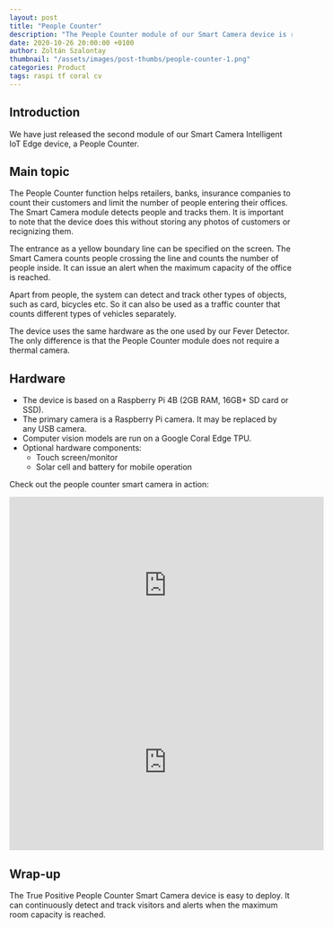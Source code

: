 ```yaml
---
layout: post
title: "People Counter"
description: "The People Counter module of our Smart Camera device is ready"
date: 2020-10-26 20:00:00 +0100
author: Zoltán Szalontay
thumbnail: "/assets/images/post-thumbs/people-counter-1.png"
categories: Product
tags: raspi tf coral cv
---
```

## Introduction

We have just released the second module of our Smart Camera Intelligent IoT Edge device, a People Counter.

## Main topic

The People Counter function helps retailers, banks, insurance companies to count their customers and limit the number of people entering their offices. The Smart Camera module detects people and tracks them. It is important to note that the device does this without storing any photos of customers or recignizing them.

The entrance as a yellow boundary line can be specified on the screen. The Smart Camera counts people crossing the line and counts the number of people inside. It can issue an alert when the maximum capacity of the office is reached.

Apart from people, the system can detect and track other types of objects, such as card, bicycles etc. So it can also be used as a traffic counter that counts different types of vehicles separately.

The device uses the same hardware as the one used by our Fever Detector. The only difference is that the People Counter module does not require a thermal camera.

## Hardware

* The device is based on a Raspberry Pi 4B (2GB RAM, 16GB+ SD card or SSD).
* The primary camera is a Raspberry Pi camera. It may be replaced by any USB camera.
* Computer vision models are run on a Google Coral Edge TPU.
* Optional hardware components:
  * Touch screen/monitor
  * Solar cell and battery for mobile operation

Check out the people counter smart camera in action:
<iframe width="560" height="315" src="https://www.youtube.com/embed/MV7yFJw1BPo" frameborder="0" allow="accelerometer; autoplay; clipboard-write; encrypted-media; gyroscope; picture-in-picture" allowfullscreen></iframe>

<iframe width="560" height="315" src="https://www.youtube.com/embed/voxTJ1efxxE" frameborder="0" allow="accelerometer; autoplay; clipboard-write; encrypted-media; gyroscope; picture-in-picture" allowfullscreen></iframe>

## Wrap-up

The True Positive People Counter Smart Camera device is easy to deploy. It can continuously detect and track visitors and alerts when the maximum room capacity is reached.